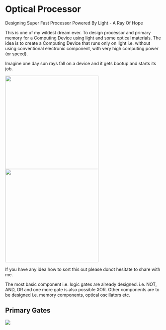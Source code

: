 # Optical Processor
Designing Super Fast Processor Powered By Light - A Ray Of Hope

This is one of my wildest dream ever. To design processor and primary memory for a Computing Device using light and some optical materials. The idea is to create a Computing Device that runs only on light i.e. without using conventional electronic component, with very high computing power (or speed).

Imagine one day sun rays fall on a device and it gets bootup and starts its job. 

<image  src="./diagrams/optical_comp_img1.jpg" width="300"/> <image src="./diagrams/optical_comp_img2.jpg"  width="300"/>

If you have any idea how to sort this out please donot hesitate to share with me.

The most basic component i.e. logic gates are already designed. i.e. NOT, AND, OR and one more gate is also possible XOR. 
Other components are to be designed i.e. memory components, optical oscillators etc.

## Primary Gates 
<image src="./diagrams/optical%20Primary%20Gates.png"/>
